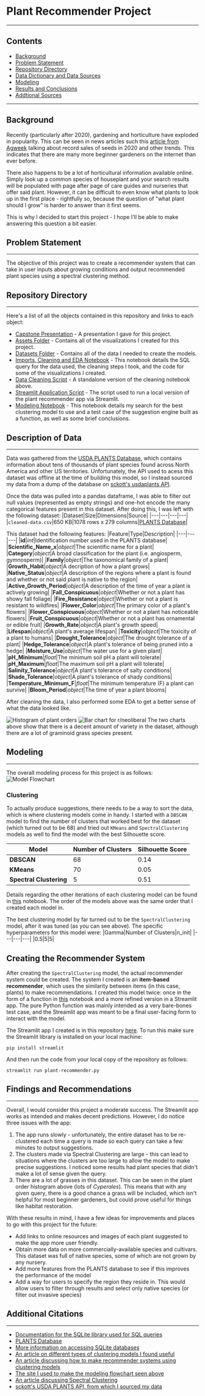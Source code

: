 # Plant Recommender Project

---
## Contents
- [Background](#Background)
- [Problem Statement](#Problem-Statement)
- [Repository Directory](#Repository-Directory)
- [Data Dictionary and Data Sources](#Description-of-Data)
- [Modeling](#Modeling)
- [Results and Conclusions](#Findings-and-Recommendations)
- [Addtional Sources](#Additional-Citations)

---
## Background 
Recently (particularly after 2020), gardening and horticulture have exploded in popularity. This can be seen in news articles such this [article from Agweek](https://www.agweek.com/lifestyle/home-and-garden/6813622-The-pandemic-propelled-gardening-to-new-heights.-Will-the-trend-last) talking about record sales of seeds in 2020 and other trends. This indicates that there are many more beginner gardeners on the internet than ever before.

There also happens to be a lot of horticultural information available online. Simply look up a common species of houseplant and your search results will be populated with page after page of care guides and nurseries that offer said plant. However, it can be difficult to even know what plants to look up in the first place - rightfully so, because the question of "what plant should I grow" is harder to answer than it first seems.

This is why I decided to start this project - I hope I'll be able to make answering this question a bit easier.


## Problem Statement
---
The objective of this project was to create a recommender system that can take in user inputs about growing conditions and output recommended plant species using a spectral clustering method.

## Repository Directory
---
Here's a list of all the objects contained in this repository and links to each object:
- [Capstone Presentation](./capstone-presentation.pdf) -  A presentation I gave for this project.
- [Assets Folder](./assets) - Contains all of the visualizations I created for this project.
- [Datasets Folder](./datasets) - Contains all of the data I needed to create the models.
- [Imports, Cleaning and EDA Notebook](./code/01-data-cleaning.ipynb) - This notebook details the SQL query for the data used, the cleaning steps I took, and the code for some of the visualizations I created.
- [Data Cleaning Script](./code/cleaner.py) - A standalone version of the cleaning notebook above.
- [Streamlit Application Script](./code/plant_recommender.py) - The script used to run a local version of the plant recommender app via Streamlit.
- [Modeling Notebook](./code/02-modeling.ipynb) - This notebook details my search for the best clustering model to use and a test case of the suggestion engine built as a function, as well as some brief conclusions.

## Description of Data
---
Data was gathered from the [USDA PLANTS Database](), which contains information about tens of thousands of plant species found across North America and other US territories. Unfortunately, the API used to acess this dataset was offline at the time of building this model, so I instead sourced my data from a dump of the database on [sckott's usdaplants API](https://github.com/sckott/usdaplantsapi).

Once the data was pulled into a pandas dataframe, I was able to filter out null values (represented as empty strings) and one-hot encode the many categorical features present in this dataset. After doing this, I was left with the following dataset:
|Dataset|Size|Dimensions|Source|
|---|---|---|---|
|`cleaned-data.csv`|650 KB|1078 rows x 279 columns|[PLANTS Database](https://plants.usda.gov/home)|

This dataset had the following features:
|Feature|Type|Description|
|---|---|---|
|**id**|*int*|Identification number used in the PLANTS database|
|**Scientific_Name_x**|*object*|The scientific name for a plant|
|**Category**|*object*|A broad classification for the plant (i.e. angiosperm, gymnosperm)|
|**Family**|*object*|The taxonomical family of a plant|
|**Growth_Habit**|*object*|A decription of how a plant grows|
|**Native_Status**|*object*|A description of the regions where a plant is found and whether or not said plant is native to the region|
|**Active_Growth_Period**|*object*|A description of the time of year a plant is actively growing|
|**Fall_Conspicuous**|*object*|Whether or not a plant has showy fall foliage|
|**Fire_Resistance**|*object*|Whether or not a plant is resistant to wildfires|
|**Flower_Color**|*object*|The primary color of a plant's flowers|
|**Flower_Conspicuous**|*object*|Whether or not a plant has noticeable flowers|
|**Fruit_Conspicuous**|*object*|Whether or not a plant has ornamental or edible fruit|
|**Growth_Rate**|*object*|A plant's growth speed|
|**Lifespan**|*object*|A plant's average lifespan|
|**Toxicity**|*object*|The toxicity of a plant to humans|
|**Drought_Tolerance**|*object*|The drought tolerance of a plant|
|**Hedge_Tolerance**|*object*|A plant's tolerance of being pruned into a hedge|
|**Moisture_Use**|*object*|The water use for a given plant|
|**pH_Minimum**|*float*|The minimum soil pH a plant will tolerate|
|**pH_Maximum**|*float*|The maximum soil pH a plant will tolerate|
|**Salinity_Tolerance**|*object*|A plant's tolerance of salty conditions|
|**Shade_Tolerance**|*object*|A plant's tolerance of shady conditions|
|**Temperature_Minimum_F**|*float*|The minimum temperature (F) a plant can survive|
|**Bloom_Period**|*object*|The time of year a plant blooms|

After cleaning the data, I also performed some EDA to get a better sense of what the data looked like. 

![Histogram of plant orders](./assets/plant-orders.jpeg)
![Bar chart for r/neoliberal](./assets/plant-growth-habits.jpeg)
The two charts above show that there is a decent amount of variety in the dataset, although there are a lot of graminoid grass species present.


## Modeling
---
The overall modeling process for this project is as follows:
![Model Flowchart](./assets/model-diagram.png)
### Clustering
To actually produce suggestions, there needs to be a way to sort the data, which is where clustering models come in handy. I started with a `DBSCAN` model to find the number of clusters that worked best for the dataset (which turned out to be 68) and tried out `KMeans` and `SpectralClustering` models as well to find the model with the best Silhouette score.


|Model|Number of Clusters|Silhouette Score|
|---|---|---|
|**DBSCAN**|68|0.14|
|**KMeans**|70|0.05|
|**Spectral Clustering**|5|0.51|

Details regarding the other iterations of each clustering model can be found in [this](./code/02-modeling.ipynb) notebook. The order of the models above was the same order that I created each model in.

The best clustering model by far turned out to be the `SpectralClustering` model, after it was tuned (as you can see above). The specific hyperparameters for this model were:
|Gamma|Number of Clusters|n_init|
|---|---|---|
|0.5|5|5|

## Creating the Recommender System

After creating the `SpectralClustering` model, the actual recommender system could be created. The system I created is an **item-based recommender**, which uses the similarity between items (in this case, plants) to make recommendations. I created this model twice: once in the form of a function in [this](./code/02-modeling.ipynb) notebook and a more refined version in a Streamlit app. The pure Python function was mainly intended as a very bare-bones test case, and the Streamlit app was meant to be a final user-facing form to interact with the model.

The Streamlit app I created is in this repository [here](./code/plant_recommender.py). To run this make sure the Streamlit library is installed on your local machine:
```
pip install streamlit
```
And then run the code from your local copy of the repository as follows:
```
streamlit run plant-recommender.py
```

## Findings and Recommendations
---
Overall, I would consider this project a moderate success. The Streamlit app works as intended and makes decent predictions. However, I do notice three issues with the app:
1. The app runs slowly - unfortunately, the entire dataset has to be re-clustered each time a query is made so each query can take a few minutes to output suggestions.
2. The clusters made via Spectral Clustering are large - this can lead to situations where the clusters are too large to allow the model to make precise suggestions. I noticed some results had plant species that didn't make a lot of sense given the query.
3. There are a lot of grasses in this dataset. This can be seen in the plant order histogram above (lots of *Cyperales*). This means that with any given query, there is a good chance a grass will be included, which isn't helpful for most beginner gardeners, but could prove useful for things like habitat restoration.

With these results in mind, I have a few ideas for improvements and places to go with this project for the future:
- Add links to online resources and images of each plant suggested to make the app more user friendly.
- Obtain more data on more commercially-available species and cultivars. This dataset was full of native species, some of which are not grown by any nursery.
- Add more features from the PLANTS database to see if this improves the performance of the model
- Add a way for users to specify the region they reside in. This would allow users to filter through results and select only native species (or filter out invasive species)


## Additional Citations
---
- [Documentation for the SQLite library used for SQL queries](https://docs.python.org/3/library/sqlite3.html )
- [PLANTS Database](https://plants.usda.gov/home)
- [More information on accessing SQLite databases](https://datacarpentry.org/python-ecology-lesson/09-working-with-sql/index.html )
- [An article on different types of clustering models I found useful](https://machinelearningmastery.com/clustering-algorithms-with-python/ )
- [An article discussing how to make recommender systems using clustering models](https://towardsdatascience.com/build-your-own-clustering-based-recommendation-engine-in-15-minutes-bdddd591d394)
- [The site I used to make the modeling flowchart seen above](https://app.diagrams.net/ )
- [An article discussing Spectral Clustering](https://towardsdatascience.com/spectral-clustering-for-beginners-d08b7d25b4d8 )
- [sckott's USDA PLANTS API, from which I sourced my data](https://github.com/sckott/usdaplantsapi)



